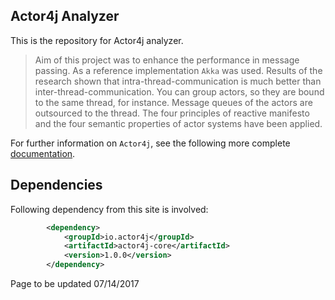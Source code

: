 ## Actor4j Analyzer ##

This is the repository for Actor4j analyzer.

>Aim of this project was to enhance the performance in message passing. As a reference implementation `Akka` was used. Results of the research shown that intra-thread-communication is much better than inter-thread-communication. You can group actors, so they are bound to the same thread, for instance. Message queues of the actors are outsourced to the thread. The four principles of reactive manifesto and the four semantic properties of actor systems have been applied.

For further information on `Actor4j`, see the following more complete [documentation](https://github.com/relvaner/actor4j-core).

## Dependencies ##

Following dependency from this site is involved:
```xml
		<dependency>
			<groupId>io.actor4j</groupId>
			<artifactId>actor4j-core</artifactId>
			<version>1.0.0</version>
		</dependency>
```

Page to be updated 07/14/2017

